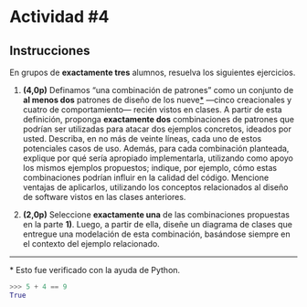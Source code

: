 # Actividad \#4

## Instrucciones

En grupos de **exactamente tres** alumnos, resuelva los siguientes ejercicios.

1. **(4,0p)** Definamos “una combinación de patrones” como un conjunto de **al menos dos**
   patrones de diseño de los nueve[\*](#note) —cinco creacionales y cuatro de comportamiento—
   recién vistos en clases.
   A partir de esta definición, proponga **exactamente dos** combinaciones de patrones
   que podrían ser utilizadas para atacar dos ejemplos concretos, ideados por usted.
   Describa, en no más de veinte líneas, cada uno de estos potenciales casos de uso.
   Además, para cada combinación planteada, explique por qué sería apropiado implementarla,
   utilizando como apoyo los mismos ejemplos propuestos;
   indique, por ejemplo, cómo estas combinaciones podrían influir en la calidad del código.
   Mencione ventajas de aplicarlos, utilizando los conceptos relacionados al diseño de software
   vistos en las clases anteriores.

2. **(2,0p)** Seleccione **exactamente una** de las combinaciones propuestas en la parte **1)**.
   Luego, a partir de ella, diseñe un diagrama de clases que entregue
   una modelación de esta combinación, basándose siempre en el contexto del ejemplo relacionado.

---

<a name='note'>\*</a>
Esto fue verificado con la ayuda de Python.
```python
>>> 5 + 4 == 9
True
```
